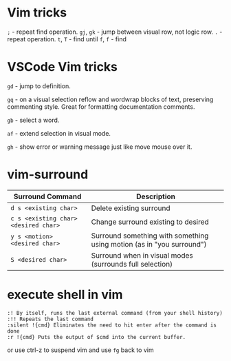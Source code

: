 
# Vim tricks
`;` - repeat find operation.
`gj`, `gk` - jump between visual row, not logic row.
`.` - repeat operation.
`t`, `T` - find until
`f`, `f` - find

# VSCode Vim tricks
`gd` - jump to definition.

`gq` - on a visual selection reflow and wordwrap blocks of text, preserving commenting style. Great for formatting documentation comments.

`gb` - select a word.

`af` - extend selection in visual mode.

`gh` - show error or warning message just like move mouse over it.

# vim-surround

|Surround Command|Description|
|----------------|-----------|
|`d s <existing char>`|Delete existing surround|
|`c s <existing char> <desired char>`|Change surround existing to desired|
|`y s <motion> <desired char>`|Surround something with something using motion (as in "you surround")|
|`S <desired char>`|Surround when in visual modes (surrounds full selection)|

# execute shell in vim

```
:! By itself, runs the last external command (from your shell history)
:!! Repeats the last command
:silent !{cmd} Eliminates the need to hit enter after the command is done
:r !{cmd} Puts the output of $cmd into the current buffer.
```

or use ctrl-z to suspend vim and use `fg` back to vim